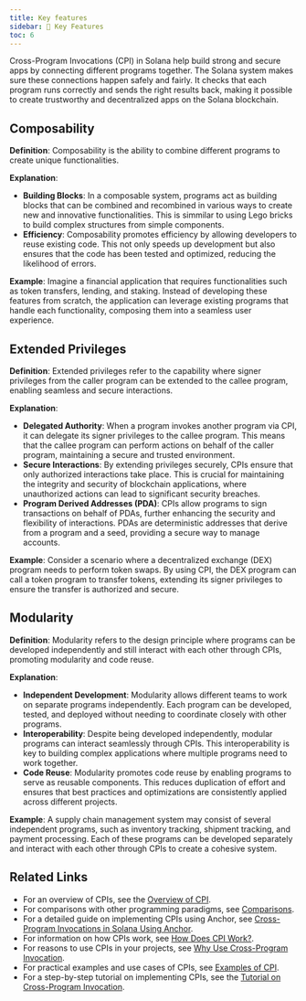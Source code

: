 ```yaml
---
title: Key features
sidebar: 🌟 Key Features
toc: 6
---
```


Cross-Program Invocations (CPI) in Solana help build strong and secure apps by connecting different programs together.
The Solana system makes sure these connections happen safely and fairly.
It checks that each program runs correctly and sends the right results back, making it possible to create trustworthy and decentralized apps on the Solana blockchain.

## Composability

**Definition**: Composability is the ability to combine different programs to create unique functionalities.

**Explanation**:

- **Building Blocks**: In a composable system, programs act as building blocks that can be combined and recombined in various ways to create new and innovative functionalities. This is simmilar to using Lego bricks to build complex structures from simple components.
- **Efficiency**: Composability promotes efficiency by allowing developers to reuse existing code. This not only speeds up development but also ensures that the code has been tested and optimized, reducing the likelihood of errors.

**Example**:
Imagine a financial application that requires functionalities such as token transfers, lending, and staking.
Instead of developing these features from scratch, the application can leverage existing programs that handle each functionality, composing them into a seamless user experience.

## Extended Privileges

**Definition**: Extended privileges refer to the capability where signer privileges from the caller program can be extended to the callee program, enabling seamless and secure interactions.

**Explanation**:

- **Delegated Authority**: When a program invokes another program via CPI, it can delegate its signer privileges to the callee program.
  This means that the callee program can perform actions on behalf of the caller program, maintaining a secure and trusted environment.
- **Secure Interactions**: By extending privileges securely, CPIs ensure that only authorized interactions take place. This is crucial for maintaining the integrity and security of blockchain applications, where unauthorized actions can lead to significant security breaches.
- **Program Derived Addresses (PDA)**: CPIs allow programs to sign transactions on behalf of PDAs, further enhancing the security and flexibility of interactions. PDAs are deterministic addresses that derive from a program and a seed, providing a secure way to manage accounts.

**Example**:
Consider a scenario where a decentralized exchange (DEX) program needs to perform token swaps. By using CPI, the DEX program can call a token program to transfer tokens, extending its signer privileges to ensure the transfer is authorized and secure.

## Modularity

**Definition**: Modularity refers to the design principle where programs can be developed independently and still interact with each other through CPIs, promoting modularity and code reuse.

**Explanation**:

- **Independent Development**: Modularity allows different teams to work on separate programs independently. Each program can be developed, tested, and deployed without needing to coordinate closely with other programs.
- **Interoperability**: Despite being developed independently, modular programs can interact seamlessly through CPIs. This interoperability is key to building complex applications where multiple programs need to work together.
- **Code Reuse**: Modularity promotes code reuse by enabling programs to serve as reusable components. This reduces duplication of effort and ensures that best practices and optimizations are consistently applied across different projects.

**Example**:
A supply chain management system may consist of several independent programs, such as inventory tracking, shipment tracking, and payment processing.
Each of these programs can be developed separately and interact with each other through CPIs to create a cohesive system.

## Related Links

- For an overview of CPIs, see the [Overview of CPI](overview.md).
- For comparisons with other programming paradigms, see [Comparisons](comparisons.md).
- For a detailed guide on implementing CPIs using Anchor, see [Cross-Program Invocations in Solana Using Anchor](tutorial.md).
- For information on how CPIs work, see [How Does CPI Work?](how-does-it-work.md).
- For reasons to use CPIs in your projects, see [Why Use Cross-Program Invocation](why.md).
- For practical examples and use cases of CPIs, see [Examples of CPI](examples-of-cpi.md).
- For a step-by-step tutorial on implementing CPIs, see the [Tutorial on Cross-Program Invocation](tutorial.md).
